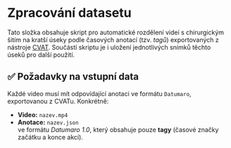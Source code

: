 # Zpracování datasetu

Tato složka obsahuje skript pro automatické rozdělení videí s chirurgickým šitím na kratší úseky podle časových anotací (tzv. _tagů_) exportovaných z nástroje [CVAT](https://cvat.org/). Součástí skriptu je i uložení jednotlivých snímků těchto úseků pro další použití.

## ✅ Požadavky na vstupní data

Každé video musí mít odpovídající anotaci ve formátu `Datumaro`, exportovanou z CVATu. Konkrétně:

- **Video:** `nazev.mp4`
- **Anotace:** `nazev.json`  
  ve formátu _Datumaro 1.0_, který obsahuje pouze **tagy** (časové značky začátku a konce akcí).


